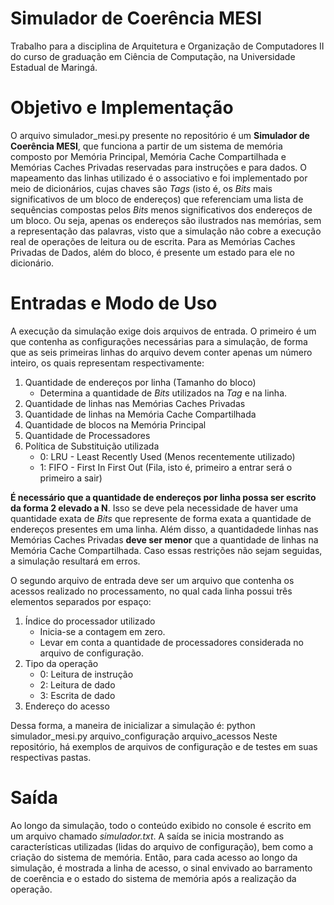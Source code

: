 # Simulador de Coerência MESI
Trabalho para a disciplina de Arquitetura e Organização de Computadores II do curso de graduação em Ciência de Computação, na Universidade Estadual de Maringá.

# Objetivo e Implementação
O arquivo simulador_mesi.py presente no repositório é um **Simulador de Coerência MESI**, que funciona a partir de um sistema de memória composto por Memória Principal, Memória Cache Compartilhada e Memórias Caches Privadas reservadas para instruções e para dados. O mapeamento das linhas utilizado é o associativo e foi implementado por meio de dicionários, cujas chaves são _Tags_ (isto é, os _Bits_ mais significativos de um bloco de endereços) que referenciam uma lista de sequências compostas pelos _Bits_ menos significativos dos endereços de um bloco. Ou seja, apenas os endereços são ilustrados nas memórias, sem a representação das palavras, visto que a simulação não cobre a execução real de operações de leitura ou de escrita. Para as Memórias Caches Privadas de Dados, além do bloco, é presente um estado para ele no dicionário.

# Entradas e Modo de Uso
A execução da simulação exige dois arquivos de entrada.
O primeiro é um que contenha as configurações necessárias para a simulação, de forma que as seis primeiras linhas do arquivo devem conter apenas um número inteiro, os quais representam respectivamente:
1. Quantidade de endereços por linha (Tamanho do bloco)
    - Determina a quantidade de _Bits_ utilizados na _Tag_ e na linha.
2. Quantidade de linhas nas Memórias Caches Privadas
3. Quantidade de linhas na Memória Cache Compartilhada
4. Quantidade de blocos na Memória Principal
5. Quantidade de Processadores
6. Política de Substituição utilizada
    - 0: LRU - Least Recently Used (Menos recentemente utilizado)
    - 1: FIFO - First In First Out (Fila, isto é, primeiro a entrar será o primeiro a sair)

**É necessário que a quantidade de endereços por linha possa ser escrito da forma 2 elevado a N**. Isso se deve pela necessidade de haver uma quantidade exata de _Bits_ que represente de forma exata a quantidade de endereços presentes em uma linha. Além disso, a quantidadede linhas nas Memórias Caches Privadas **deve ser menor** que a quantidade de linhas na Memória Cache Compartilhada. Caso essas restrições não sejam seguidas, a simulação resultará em erros.

O segundo arquivo de entrada deve ser um arquivo que contenha os acessos realizado no processamento, no qual cada linha possui três elementos separados por espaço:
1. Índice do processador utilizado
    - Inicia-se a contagem em zero.
    - Levar em conta a quantidade de processadores considerada no arquivo de configuração.
2. Tipo da operação
    - 0: Leitura de instrução
    - 2: Leitura de dado
    - 3: Escrita de dado
3. Endereço do acesso

Dessa forma, a maneira de inicializar a simulação é: python simulador_mesi.py arquivo_configuração arquivo_acessos
Neste repositório, há exemplos de arquivos de configuração e de testes em suas respectivas pastas.

# Saída
Ao longo da simulação, todo o conteúdo exibido no console é escrito em um arquivo chamado _simulador.txt_. A saída se inicia mostrando as características utilizadas (lidas do arquivo de configuração), bem como a criação do sistema de memória. Então, para cada acesso ao longo da simulação, é mostrada a linha de acesso, o sinal envivado ao barramento de coerência e o estado do sistema de memória após a realização da operação.